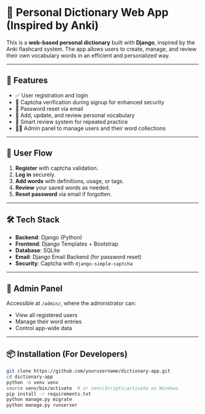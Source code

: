 # 🧠 Personal Dictionary Web App (Inspired by Anki)

This is a **web-based personal dictionary** built with **Django**, inspired by the Anki flashcard system. The app allows users to create, manage, and review their own vocabulary words in an efficient and personalized way.

---

## 🚀 Features

- ✅ User registration and login
- 🔐 Captcha verification during signup for enhanced security
- 🔄 Password reset via email
- 📘 Add, update, and review personal vocabulary
- 🧠 Smart review system for repeated practice
- 👨‍💼 Admin panel to manage users and their word collections

---

## 👤 User Flow

1. **Register** with captcha validation.
2. **Log in** securely.
3. **Add words** with definitions, usage, or tags.
4. **Review** your saved words as needed.
5. **Reset password** via email if forgotten.

---

## 🛠️ Tech Stack

- **Backend**: Django (Python)
- **Frontend**: Django Templates + Bootstrap
- **Database**: SQLite
- **Email**: Django Email Backend (for password reset)
- **Security**: Captcha with `django-simple-captcha`

---

## 🔧 Admin Panel

Accessible at `/admin/`, where the administrator can:

- View all registered users
- Manage their word entries
- Control app-wide data

---

## 📦 Installation (For Developers)

```bash
git clone https://github.com/yourusername/dictionary-app.git
cd dictionary-app
python -m venv venv
source venv/bin/activate  # or venv\Scripts\activate on Windows
pip install -r requirements.txt
python manage.py migrate
python manage.py runserver
